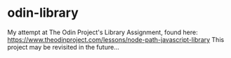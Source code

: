 # odin-library
My attempt at The Odin Project's Library Assignment, found here: https://www.theodinproject.com/lessons/node-path-javascript-library  This project may be revisited in the future...
